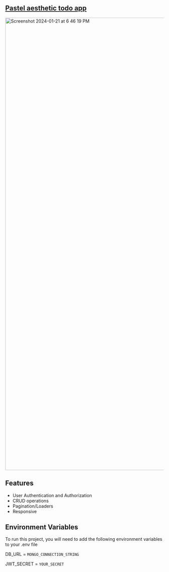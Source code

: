 

## [Pastel aesthetic todo app](https://todo-rho-self.vercel.app/)
<img width="1440" alt="Screenshot 2024-01-21 at 6 46 19 PM" src="https://github.com/bitbard3/todoApp/assets/140071186/83002236-b265-4550-a256-1f9103d87c53">




## Features

- User Authentication and Authorization
- CRUD operations
- Pagination/Loaders
- Responsive


## Environment Variables

To run this project, you will need to add the following environment variables to your .env file

DB_URL =   `MONGO_CONNECTION_STRING`

JWT_SECRET = `YOUR_SECRET`


